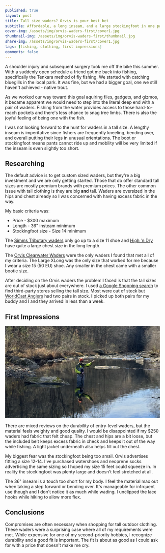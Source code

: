 ```yaml
---
published: true
layout: post
title: Tall size waders? Orvis is your best bet
subtitle: Affordable, a long inseam, and a large stockingfoot in one package
cover-img: /assets/img/orvis-waders-first/cover1.jpg
thumbnail-img: /assets/img/orvis-waders-first/thumbnail.jpg
share-img: /assets/img/orvis-waders-first/cover1.jpg
tags: [fishing, clothing, first impressions]
comments: false
---
```


A shoulder injury and subsequent surgery took me off the bike this summer. With a suddenly open schedule a friend got me back into fishing, specifically the Tenkara method of fly fishing. We started with catching bluegills in the local park. It was fine, but we had a bigger goal, one we still haven't achieved - native trout.

As we worked our way toward this goal aquiring flies, gadgets, and gizmos, it became apparent we would need to step into the literal deep end with a pair of waders. Fishing from the water provides access to those hard-to-reach pockets and there's less chance to snag tree limbs. There is also the joyful feeling of being one with the fish.

I was not looking forward to the hunt for waders in a tall size. A lengthy inseam is imperitative since fishers are frequently kneeling, bending over, and overall putting their legs in unusual orientations. The boot or stockingfoot means pants cannot ride up and mobility will be very limited if the inseam is even slightly too short.

## Researching

The default advice is to get custom sized waders, but they're a big investment and we are only getting started. Those that do offer standard tall sizes are mostly premium brands with premium prices. The other common issue with tall clothing is they are big **and** tall. Waders are oversized in the hips and chest already so I was concerned with having excess fabric in the way.

My basic criteria was:
* Price - $300 maximum
* Length - 36" insteam minimum
* Stockingfoot size - Size 14 minimum

The [Simms Tributary waders](https://www.simmsfishing.com/products/ms-tributary-stockingfoot) only go up to a size 11 shoe and [High 'n Dry](https://www.hndoutdoors.com/) have quite a large chest size in the long length.

The [Orvis Clearwater Waders](https://www.orvis.com/product/mens-clearwater-waders/2TZX.html) were the only waders I found that met all of my criteria. The Large XLong was the only size that worked for me because I wear a size 15 (50 EU) shoe. Any smaller in the chest came with a smaller bootie size.

After deciding on the Orvis waders the problem I faced is that the tall sizes are out of stock just about everywhere. I used [a Google Shopping search](https://www.google.com/search?hl=en&q=orvis%20clearwater%20waders%20%22X%20Long%22%20under%20%24300) to find third-party stores selling the tall size. Most were out of stock but [WorldCast Anglers](https://worldcastanglers.com/store/Orvis-Clearwater-Waders-Stockingfoot-Mens-p604519545) had two pairs in stock. I picked up both pairs for my buddy and I and they arrived in less than a week.


## First Impressions

<p align="center">
    <img src="/assets/img/orvis-waders-first/in-use.jpg" alt="Waders in use" width="600"/>
</p>

There are mixed reviews on the durability of entry-level waders, but the material feels weighty and good quality. I would be disappointed if my $250 waders had fabric that felt cheap. The chest and hips are a bit loose, but the included belt keeps excess fabric in check and keeps it out of the way while fishing. A light jacket underneath also helps fill out the chest.

My biggest fear was the stockingfoot being too small. Orvis advertises fitting a size 12-14. I've purchased watershoes and neoprene socks advertising the same sizing so I hoped my size 15 feet could squeeze in. In reality the stockingfoot was plenty large and doesn't feel stretched at all.

The 36" inseam is a touch too short for my body. I feel the material max out when taking a step forward or bending over. It's manageable for infrquent use though and I don't notice it as much while wading. I unclipped the lace hooks while hiking to allow more flex.

## Conclusions

Compromises are often necessary when shopping for tall outdoor clothing. These waders were a surprising case where all of my requirements were met. While expensive for one of my second-priority hobbies, I recognize durability and a good fit is important. The fit is about as good as I could ask for with a price that doesn't make me cry.